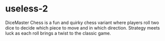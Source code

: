 # useless-2
DiceMaster Chess is a fun and quirky chess variant where players roll two dice to decide which piece to move and in which direction. Strategy meets luck as each roll brings a twist to the classic game.
